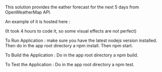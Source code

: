 This solution provides the eather forecast for the next 5 days from OpenWeatherMap API.

An example of it is hosted here : 

(It took 4 hours to code it, so some visual effects are not perfect)

To Run Application : make sure you have the latest nodejs version installed. Then do in the app root directory a npm install. Then npm start.

To Build the Application : Do in the app root directory a npm build.

To Test the Application : Do in the app root directory a npm test.
